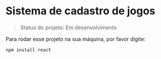 <h1>Sistema de cadastro de jogos</h1>

> Status do projeto: Em desenvolvimento
> 
Para rodar esse projeto na sua máquina, por favor digite:

```
npm install react
```
